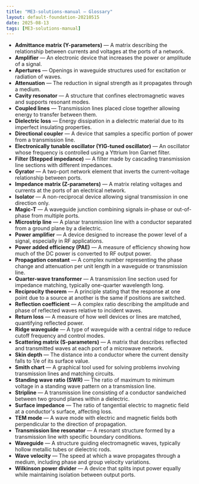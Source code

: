 ```yaml
---
title: "ME3-solutions-manual — Glossary"
layout: default-foundation-20210515
date: 2025-08-13
tags: [ME3-solutions-manual]
---
```


- **Admittance matrix (Y-parameters)** — A matrix describing the relationship between currents and voltages at the ports of a network.
- **Amplifier** — An electronic device that increases the power or amplitude of a signal.
- **Apertures** — Openings in waveguide structures used for excitation or radiation of waves.
- **Attenuation** — The reduction in signal strength as it propagates through a medium.
- **Cavity resonator** — A structure that confines electromagnetic waves and supports resonant modes.
- **Coupled lines** — Transmission lines placed close together allowing energy to transfer between them.
- **Dielectric loss** — Energy dissipation in a dielectric material due to its imperfect insulating properties.
- **Directional coupler** — A device that samples a specific portion of power from a transmission line.
- **Electronically tunable oscillator (YIG-tuned oscillator)** — An oscillator whose frequency is controlled using a Yttrium Iron Garnet filter.
- **Filter (Stepped impedance)** — A filter made by cascading transmission line sections with different impedances.
- **Gyrator** — A two-port network element that inverts the current-voltage relationship between ports.
- **Impedance matrix (Z-parameters)** — A matrix relating voltages and currents at the ports of an electrical network.
- **Isolator** — A non-reciprocal device allowing signal transmission in one direction only.
- **Magic-T** — A waveguide junction combining signals in-phase or out-of-phase from multiple ports.
- **Microstrip line** — A planar transmission line with a conductor separated from a ground plane by a dielectric.
- **Power amplifier** — A device designed to increase the power level of a signal, especially in RF applications.
- **Power added efficiency (PAE)** — A measure of efficiency showing how much of the DC power is converted to RF output power.
- **Propagation constant** — A complex number representing the phase change and attenuation per unit length in a waveguide or transmission line.
- **Quarter-wave transformer** — A transmission line section used for impedance matching, typically one-quarter wavelength long.
- **Reciprocity theorem** — A principle stating that the response at one point due to a source at another is the same if positions are switched.
- **Reflection coefficient** — A complex ratio describing the amplitude and phase of reflected waves relative to incident waves.
- **Return loss** — A measure of how well devices or lines are matched, quantifying reflected power.
- **Ridge waveguide** — A type of waveguide with a central ridge to reduce cutoff frequency and control modes.
- **Scattering matrix (S-parameters)** — A matrix that describes reflected and transmitted waves at each port of a microwave network.
- **Skin depth** — The distance into a conductor where the current density falls to 1/e of its surface value.
- **Smith chart** — A graphical tool used for solving problems involving transmission lines and matching circuits.
- **Standing wave ratio (SWR)** — The ratio of maximum to minimum voltage in a standing wave pattern on a transmission line.
- **Stripline** — A transmission line consisting of a conductor sandwiched between two ground planes within a dielectric.
- **Surface impedance** — The ratio of tangential electric to magnetic field at a conductor's surface, affecting loss.
- **TEM mode** — A wave mode with electric and magnetic fields both perpendicular to the direction of propagation.
- **Transmission line resonator** — A resonant structure formed by a transmission line with specific boundary conditions.
- **Waveguide** — A structure guiding electromagnetic waves, typically hollow metallic tubes or dielectric rods.
- **Wave velocity** — The speed at which a wave propagates through a medium, including phase and group velocity variations.
- **Wilkinson power divider** — A device that splits input power equally while maintaining isolation between output ports.
